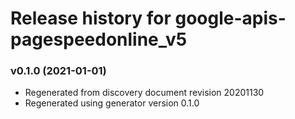 # Release history for google-apis-pagespeedonline_v5

### v0.1.0 (2021-01-01)

* Regenerated from discovery document revision 20201130
* Regenerated using generator version 0.1.0


